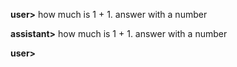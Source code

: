 **user>** how much is 1 + 1. answer with a number

**assistant>** how much is 1 + 1. answer with a number

**user>**
